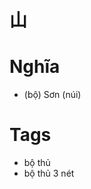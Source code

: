 # 山

# Nghĩa
* (bộ) Sơn (núi)

# Tags
* bộ thủ
*  bộ thủ 3 nét

<script>window.HANZI_FIELD='山';</script>
